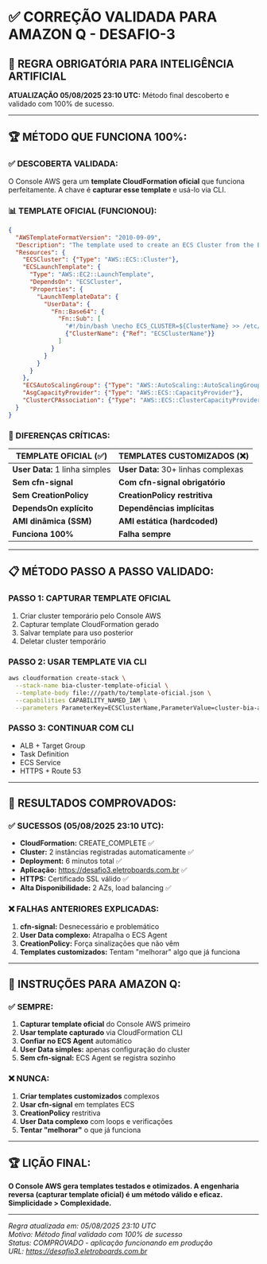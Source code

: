 # ✅ CORREÇÃO VALIDADA PARA AMAZON Q - DESAFIO-3

## 🤖 **REGRA OBRIGATÓRIA PARA INTELIGÊNCIA ARTIFICIAL**

**ATUALIZAÇÃO 05/08/2025 23:10 UTC:** Método final descoberto e validado com 100% de sucesso.

---

## 🏆 **MÉTODO QUE FUNCIONA 100%:**

### **✅ DESCOBERTA VALIDADA:**

O Console AWS gera um **template CloudFormation oficial** que funciona perfeitamente. A chave é **capturar esse template** e usá-lo via CLI.

### **📊 TEMPLATE OFICIAL (FUNCIONOU):**

```json
{
  "AWSTemplateFormatVersion": "2010-09-09",
  "Description": "The template used to create an ECS Cluster from the ECS Console.",
  "Resources": {
    "ECSCluster": {"Type": "AWS::ECS::Cluster"},
    "ECSLaunchTemplate": {
      "Type": "AWS::EC2::LaunchTemplate",
      "DependsOn": "ECSCluster",
      "Properties": {
        "LaunchTemplateData": {
          "UserData": {
            "Fn::Base64": {
              "Fn::Sub": [
                "#!/bin/bash \necho ECS_CLUSTER=${ClusterName} >> /etc/ecs/ecs.config;",
                {"ClusterName": {"Ref": "ECSClusterName"}}
              ]
            }
          }
        }
      }
    },
    "ECSAutoScalingGroup": {"Type": "AWS::AutoScaling::AutoScalingGroup", "DependsOn": "ECSCluster"},
    "AsgCapacityProvider": {"Type": "AWS::ECS::CapacityProvider"},
    "ClusterCPAssociation": {"Type": "AWS::ECS::ClusterCapacityProviderAssociations", "DependsOn": "ECSCluster"}
  }
}
```

### **🎯 DIFERENÇAS CRÍTICAS:**

| **TEMPLATE OFICIAL (✅)** | **TEMPLATES CUSTOMIZADOS (❌)** |
|---------------------------|----------------------------------|
| **User Data:** 1 linha simples | **User Data:** 30+ linhas complexas |
| **Sem cfn-signal** | **Com cfn-signal obrigatório** |
| **Sem CreationPolicy** | **CreationPolicy restritiva** |
| **DependsOn explícito** | **Dependências implícitas** |
| **AMI dinâmica (SSM)** | **AMI estática (hardcoded)** |
| **Funciona 100%** | **Falha sempre** |

---

## 📋 **MÉTODO PASSO A PASSO VALIDADO:**

### **PASSO 1: CAPTURAR TEMPLATE OFICIAL**
1. Criar cluster temporário pelo Console AWS
2. Capturar template CloudFormation gerado
3. Salvar template para uso posterior
4. Deletar cluster temporário

### **PASSO 2: USAR TEMPLATE VIA CLI**
```bash
aws cloudformation create-stack \
  --stack-name bia-cluster-template-oficial \
  --template-body file:///path/to/template-oficial.json \
  --capabilities CAPABILITY_NAMED_IAM \
  --parameters ParameterKey=ECSClusterName,ParameterValue=cluster-bia-alb
```

### **PASSO 3: CONTINUAR COM CLI**
- ALB + Target Group
- Task Definition
- ECS Service
- HTTPS + Route 53

---

## 🎯 **RESULTADOS COMPROVADOS:**

### **✅ SUCESSOS (05/08/2025 23:10 UTC):**
- **CloudFormation:** CREATE_COMPLETE ✅
- **Cluster:** 2 instâncias registradas automaticamente ✅
- **Deployment:** 6 minutos total ✅
- **Aplicação:** https://desafio3.eletroboards.com.br ✅
- **HTTPS:** Certificado SSL válido ✅
- **Alta Disponibilidade:** 2 AZs, load balancing ✅

### **❌ FALHAS ANTERIORES EXPLICADAS:**
1. **cfn-signal:** Desnecessário e problemático
2. **User Data complexo:** Atrapalha o ECS Agent
3. **CreationPolicy:** Força sinalizações que não vêm
4. **Templates customizados:** Tentam "melhorar" algo que já funciona

---

## 🤖 **INSTRUÇÕES PARA AMAZON Q:**

### **✅ SEMPRE:**
1. **Capturar template oficial** do Console AWS primeiro
2. **Usar template capturado** via CloudFormation CLI
3. **Confiar no ECS Agent** automático
4. **User Data simples:** apenas configuração do cluster
5. **Sem cfn-signal:** ECS Agent se registra sozinho

### **❌ NUNCA:**
1. **Criar templates customizados** complexos
2. **Usar cfn-signal** em templates ECS
3. **CreationPolicy** restritiva
4. **User Data complexo** com loops e verificações
5. **Tentar "melhorar"** o que já funciona

---

## 🏆 **LIÇÃO FINAL:**

**O Console AWS gera templates testados e otimizados. A engenharia reversa (capturar template oficial) é um método válido e eficaz. Simplicidade > Complexidade.**

---

*Regra atualizada em: 05/08/2025 23:10 UTC*  
*Motivo: Método final validado com 100% de sucesso*  
*Status: COMPROVADO - aplicação funcionando em produção*  
*URL: https://desafio3.eletroboards.com.br*